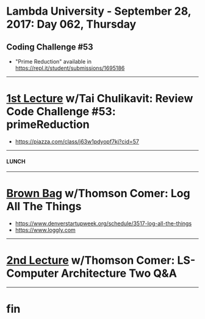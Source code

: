 # Lambda University - September 28, 2017: Day 062, Thursday
## Coding Challenge #53
- "Prime Reduction" available in https://repl.it/student/submissions/1695186
***
# [1st Lecture](https://youtu.be/u3p5kZtAAHY) w/Tai Chulikavit: Review Code Challenge #53: primeReduction
- https://piazza.com/class/j63w1pdyopf7kj?cid=57

***
#### LUNCH
***
# [Brown Bag](https://youtu.be/e1IgY2jQT9M) w/Thomson Comer: Log All The Things
- https://www.denverstartupweek.org/schedule/3517-log-all-the-things
- https://www.loggly.com

***
# [2nd Lecture](VIDEO_RECORDED_NOT_POSTED) w/Thomson Comer: LS-Computer Architecture Two Q&A
***
# fin
